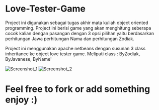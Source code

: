 # Love-Tester-Game
Project ini digunakan sebagai tugas akhir mata kuliah object oriented programming. Project ini berisi game yang akan menghitung seberapa cocok kalian dengan pasangan dengan 3 opsi pilihan yaitu berdasarkan perhitungan Jawa perhitungan Nama dan perhitungan Zodiak.

Project ini menggunakan apache netbeans dengan susunan 3 class inheritance ke object love tester game. Meliputi class : ByZodiak, ByJavanese, ByName'

![Screenshot_1](https://github.com/firdiansyahfikri/Love-Tester-Game/assets/99533096/678b7f3c-8129-4e15-bef1-831908f9a2e1)
![Screenshot_2](https://github.com/firdiansyahfikri/Love-Tester-Game/assets/99533096/4065bfb1-6065-4925-bc32-0c0914d8211d)

# Feel free to fork or add something enjoy :)
